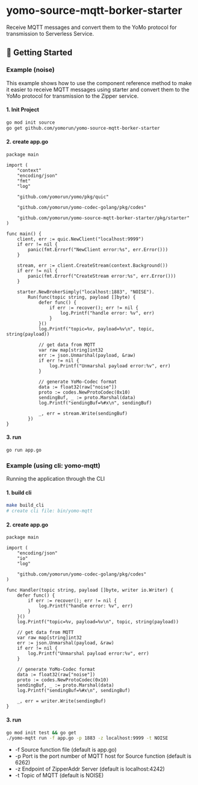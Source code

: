 # yomo-source-mqtt-borker-starter
Receive MQTT messages and convert them to the YoMo protocol for transmission to Serverless Service.



## 🚀 Getting Started

### Example (noise)

This example shows how to use the component reference method to make it easier to receive MQTT messages using starter and convert them to the YoMo protocol for transmission to the Zipper service.

#### 1. Init Project
```bash
go mod init source
go get github.com/yomorun/yomo-source-mqtt-borker-starter
```
#### 2. create app.go 
```text
package main

import (
	"context"
	"encoding/json"
	"fmt"
	"log"

	"github.com/yomorun/yomo/pkg/quic"

	"github.com/yomorun/yomo-codec-golang/pkg/codes"

	"github.com/yomorun/yomo-source-mqtt-borker-starter/pkg/starter"
)

func main() {
	client, err := quic.NewClient("localhost:9999")
	if err != nil {
		panic(fmt.Errorf("NewClient error:%s", err.Error()))
	}

	stream, err := client.CreateStream(context.Background())
	if err != nil {
		panic(fmt.Errorf("CreateStream error:%s", err.Error()))
	}

	starter.NewBrokerSimply("localhost:1883", "NOISE").
		Run(func(topic string, payload []byte) {
			defer func() {
				if err := recover(); err != nil {
					log.Printf("handle error: %v", err)
				}
			}()
			log.Printf("topic=%v, payload=%v\n", topic, string(payload))

			// get data from MQTT
			var raw map[string]int32
			err := json.Unmarshal(payload, &raw)
			if err != nil {
				log.Printf("Unmarshal payload error:%v", err)
			}

			// generate YoMo-Codec format
			data := float32(raw["noise"])
			proto := codes.NewProtoCodec(0x10)
			sendingBuf, _ := proto.Marshal(data)
			log.Printf("sendingBuf=%#x\n", sendingBuf)

			_, err = stream.Write(sendingBuf)
		})
}
```

#### 3. run 
```bash
go run app.go
```

### Example (using cli: yomo-mqtt)

Running the application through the CLI

#### 1. build cli 
```bash
make build_cli
# create cli file: bin/yomo-mqtt
```
#### 2. create app.go
```text
package main

import (
	"encoding/json"
	"io"
	"log"

	"github.com/yomorun/yomo-codec-golang/pkg/codes"
)

func Handler(topic string, payload []byte, writer io.Writer) {
	defer func() {
		if err := recover(); err != nil {
			log.Printf("handle error: %v", err)
		}
	}()
	log.Printf("topic=%v, payload=%v\n", topic, string(payload))

	// get data from MQTT
	var raw map[string]int32
	err := json.Unmarshal(payload, &raw)
	if err != nil {
		log.Printf("Unmarshal payload error:%v", err)
	}

	// generate YoMo-Codec format
	data := float32(raw["noise"])
	proto := codes.NewProtoCodec(0x10)
	sendingBuf, _ := proto.Marshal(data)
	log.Printf("sendingBuf=%#x\n", sendingBuf)

	_, err = writer.Write(sendingBuf)
}
```

#### 3. run
```bash
go mod init test && go get
./yomo-mqtt run -f app.go -p 1883 -z localhost:9999 -t NOISE
```
- -f Source function file (default is app.go)
- -p Port is the port number of MQTT host for Source function (default is 6262)
- -z Endpoint of ZipperAddr Server (default is localhost:4242)
- -t Topic of MQTT (default is NOISE)